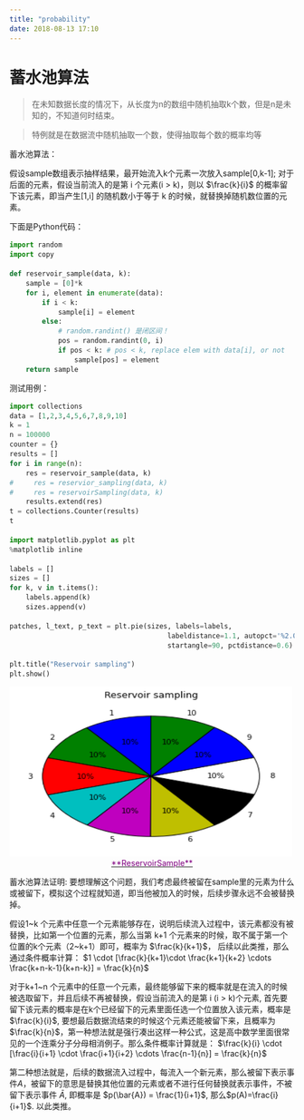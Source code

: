 ```yaml
---
title: "probability"
date: 2018-08-13 17:10
---
```


# 蓄水池算法
> 在未知数据长度的情况下，从长度为n的数组中随机抽取k个数，但是n是未知的，不知道何时结束。

> 特例就是在数据流中随机抽取一个数，使得抽取每个数的概率均等

蓄水池算法：

假设sample数组表示抽样结果，最开始流入k个元素一次放入sample\[0,k-1\]; 对于后面的元素，假设当前流入的是第 i 个元素(i > k)，则以 $\frac{k}{i}$ 的概率留下该元素，即当产生\[1,i\] 的随机数小于等于 k 的时候，就替换掉随机数位置的元素。

下面是Python代码：
```python
import random
import copy

def reservoir_sample(data, k):
    sample = [0]*k
    for i, element in enumerate(data):
        if i < k:
            sample[i] = element
        else:
            # random.randint() 是闭区间！
            pos = random.randint(0, i)
            if pos < k: # pos < k, replace elem with data[i], or not
                sample[pos] = element
    return sample
```

测试用例：

```python
import collections
data = [1,2,3,4,5,6,7,8,9,10]
k = 1
n = 100000
counter = {}
results = []
for i in range(n):
    res = reservoir_sample(data, k)
#     res = reservior_sampling(data, k)
#     res = reservoirSampling(data, k)
    results.extend(res)
t = collections.Counter(results)
t

import matplotlib.pyplot as plt
%matplotlib inline

labels = []
sizes = []
for k, v in t.items():
    labels.append(k)
    sizes.append(v)

patches, l_text, p_text = plt.pie(sizes, labels=labels,
                                       labeldistance=1.1, autopct='%2.0f%%', shadow=False,
                                       startangle=90, pctdistance=0.6)

plt.title("Reservoir sampling")
plt.show()
```

<img src="/static/images/Bigdata/ReservoirSampleTest.png" style="width:500px;height:300px;">
<caption><center><u> <font color="purple"> **ReservoirSample** </u></font> </center></caption>

蓄水池算法证明:
要想理解这个问题，我们考虑最终被留在sample里的元素为什么或被留下，模拟这个过程就知道，即当他被加入的时候，后续步骤永远不会被替换掉。

假设1~k 个元素中任意一个元素能够存在，说明后续流入过程中，该元素都没有被替换，比如第一个位置的元素，那么当第 k+1 个元素来的时候，取不属于第一个位置的k个元素（2~k+1）即可，概率为 $\frac{k}{k+1}$， 后续以此类推，那么通过条件概率计算：
$1 \cdot [\frac{k}{k+1}\cdot \frac{k+1}{k+2} \cdots \frac{k+n-k-1}{k+n-k}] = \frac{k}{n}$

对于k+1~n 个元素中的任意一个元素，最终能够留下来的概率就是在流入的时候被选取留下，并且后续不再被替换，假设当前流入的是第 i (i > k)个元素, 首先要留下该元素的概率是在k个已经留下的元素里面任选一个位置放入该元素，概率是 $\frac{k}{i}$, 要想最后数据流结束的时候这个元素还能被留下来，且概率为 $\frac{k}{n}$，第一种想法就是强行凑出这样一种公式，这是高中数学里面很常见的一个连乘分子分母相消例子。那么条件概率计算就是：
$\frac{k}{i} \cdot [\frac{i}{i+1} \cdot \frac{i+1}{i+2} \cdots \frac{n-1}{n}] = \frac{k}{n}$

第二种想法就是，后续的数据流入过程中，每流入一个新元素，那么被留下表示事件$A$，被留下的意思是替换其他位置的元素或者不进行任何替换就表示事件，不被留下表示事件 $\bar{A}$, 即概率是 $p(\bar{A}) = \frac{1}{i+1}$, 那么$p(A)=\frac{i}{i+1}$. 以此类推。



